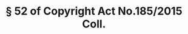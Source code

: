 ---
title: "§ 52 of Copyright Act No.185/2015 Coll."
draft: false
exceptions:
- info53m
memberstates:
- SK
score: 3
compensation:
- No compensation
remarks: |
 Reconstruction is defined as a 'group of specialized professional activities which serve the purpose of maintaining, conserving, repairing, modifying or reconstructing a building or its part with the aim of maintaining the artistic value of the building or its functionality'.


link: "https://www.slov-lex.sk/pravne-predpisy/SK/ZZ/2015/185/20160701"
---